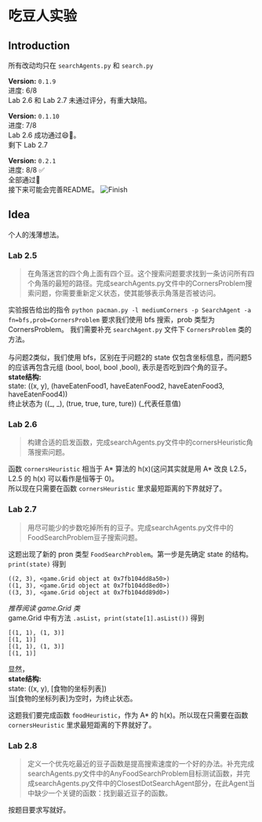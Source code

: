 # 吃豆人实验
## Introduction
所有改动均只在 `searchAgents.py` 和 `search.py`  

**Version:** `0.1.9`  
进度: 6/8  
Lab 2.6 和 Lab 2.7 未通过评分，有重大缺陷。  

**Version:** `0.1.10`  
进度: 7/8  
Lab 2.6 成功通过😄🍾。  
剩下 Lab 2.7  

**Version:** `0.2.1`  
进度: 8/8 ✅  
全部通过🎇  
接下来可能会完善README。
![Finish](https://s1.ax1x.com/2020/10/11/06qWjA.png)

## Idea
个人的浅薄想法。  

### Lab 2.5
> 在角落迷宫的四个角上面有四个豆。这个搜索问题要求找到一条访问所有四个角落的最短的路径。完成searchAgents.py文件中的CornersProblem搜索问题，你需要重新定义状态，使其能够表示角落是否被访问。

实验报告给出的指令 `python pacman.py -l mediumCorners -p SearchAgent -a fn=bfs,prob=CornersProblem` 要求我们使用 bfs 搜索，prob 类型为 CornersProblem。 我们需要补充 `searchAgent.py` 文件下 `CornersProblem` 类的方法。  
<br>
与问题2类似，我们使用 bfs，区别在于问题2的 state 仅包含坐标信息，而问题5的应该再包含元组 (bool, bool, bool ,bool), 表示是否吃到四个角的豆子。  
**state结构:**  
state: ((x, y), (haveEatenFood1, haveEatenFood2, haveEatenFood3, haveEatenFood4))  
终止状态为 ((_, _), (true, true, ture, ture))  (_代表任意值)

### Lab 2.6
> 构建合适的启发函数，完成searchAgents.py文件中的cornersHeuristic角落搜索问题。  

函数 `cornersHeuristic` 相当于 A\* 算法的 h(x)(这问其实就是用 A\* 改良 L2.5，L2.5 的 h(x) 可以看作是恒等于 0)。  
所以现在只需要在函数 `cornersHeuristic` 里求最短距离的下界就好了。  


### Lab 2.7
> 用尽可能少的步数吃掉所有的豆子。完成searchAgents.py文件中的FoodSearchProblem豆子搜索问题。

这题出现了新的 pron 类型 `FoodSearchProblem`。第一步是先确定 state 的结构。
`print(state)` 得到

    ((2, 3), <game.Grid object at 0x7fb104dd8a50>)
    ((1, 3), <game.Grid object at 0x7fb104dd8ed0>)
    ((3, 3), <game.Grid object at 0x7fb104dd89d0>)
*推荐阅读 game.Grid 类*  
game.Grid 中有方法 `.asList`，`print(state[1].asList())` 得到  

    [(1, 1), (1, 3)]
    [(1, 1)]
    [(1, 1), (1, 3)]
    [(1, 1)]

显然，  
**state结构:**  
state: ((x, y), [食物的坐标列表])  
当[食物的坐标列表]为空时，为终止状态。  

这题我们要完成函数 `foodHeuristic`，作为 A\* 的 h(x)。所以现在只需要在函数 `cornersHeuristic` 里求最短距离的下界就好了。    

### Lab 2.8
> 定义一个优先吃最近的豆子函数是提高搜索速度的一个好的办法。补充完成searchAgents.py文件中的AnyFoodSearchProblem目标测试函数，并完成searchAgents.py文件中的ClosestDotSearchAgent部分，在此Agent当中缺少一个关键的函数：找到最近豆子的函数。  

按题目要求写就好。

